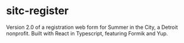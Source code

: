 # sitc-register
Version 2.0 of a registration web form for Summer in the City, a Detroit nonprofit. Built with React in Typescript, featuring Formik and Yup.
